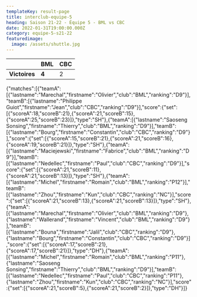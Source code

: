 ```yaml
---
templateKey: result-page
title: interclub-equipe-5
heading: Saison 21-22 - Équipe 5 - BML vs CBC
date: 2022-01-31T19:00:00.000Z
category: equipe-5-s21-22
featuredimage:
  image: /assets/shuttle.jpg
---
```

|               | BML   | CBC |
| ------------- | ----- | --- |
| **Victoires** | **4** | 2   |

<scoreboard>{"matches":[{"teamA":[{"lastname":"Marechal","firstname":"Olivier","club":"BML","ranking":"D9"}],"teamB":[{"lastname":"Philippe Guiot","firstname":"Jean","club":"CBC","ranking":"D9"}],"score":{"set":[{"scoreA":18,"scoreB":21},{"scoreA":21,"scoreB":15},{"scoreA":25,"scoreB":23}]},"type":"SH"},{"teamA":[{"lastname":"Saoseng Sonsing","firstname":"Thierry","club":"BML","ranking":"D9"}],"teamB":[{"lastname":"Bourg","firstname":"Constantin","club":"CBC","ranking":"D9"}],"score":{"set":[{"scoreA":15,"scoreB":21},{"scoreA":21,"scoreB":16},{"scoreA":19,"scoreB":21}]},"type":"SH"},{"teamA":[{"lastname":"Maciejewski","firstname":"Fabrice","club":"BML","ranking":"D9"}],"teamB":[{"lastname":"Nedellec","firstname":"Paul","club":"CBC","ranking":"D9"}],"score":{"set":[{"scoreA":21,"scoreB":11},{"scoreA":21,"scoreB":13}]},"type":"SH"},{"teamA":[{"lastname":"Michel","firstname":"Romain","club":"BML","ranking":"P12"}],"teamB":[{"lastname":"Zhou","firstname":"Kun","club":"CBC","ranking":"NC"}],"score":{"set":[{"scoreA":21,"scoreB":13},{"scoreA":21,"scoreB":13}]},"type":"SH"},{"teamA":[{"lastname":"Marechal","firstname":"Olivier","club":"BML","ranking":"D9"},{"lastname":"Wallerand","firstname":"Vincent","club":"BML","ranking":"D9"}],"teamB":[{"lastname":"Bouna","firstname":"Jalil","club":"CBC","ranking":"D9"},{"lastname":"Bourg","firstname":"Constantin","club":"CBC","ranking":"D9"}],"score":{"set":[{"scoreA":17,"scoreB":21},{"scoreA":17,"scoreB":21}]},"type":"DH"},{"teamA":[{"lastname":"Michel","firstname":"Romain","club":"BML","ranking":"P11"},{"lastname":"Saoseng Sonsing","firstname":"Thierry","club":"BML","ranking":"D9"}],"teamB":[{"lastname":"Nedellec","firstname":"Paul","club":"CBC","ranking":"P11"},{"lastname":"Zhou","firstname":"Kun","club":"CBC","ranking":"NC"}],"score":{"set":[{"scoreA":21,"scoreB":5},{"scoreA":21,"scoreB":2}]},"type":"DH"}]}</scoreboard>